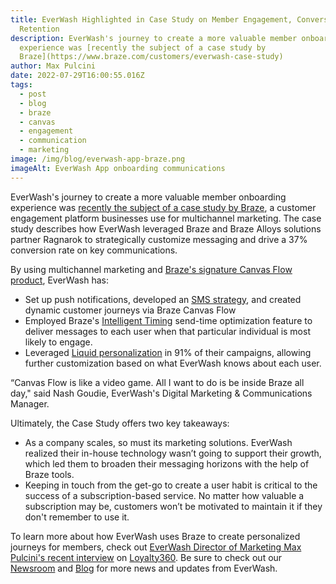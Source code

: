 ```yaml
---
title: EverWash Highlighted in Case Study on Member Engagement, Conversion, and
  Retention
description: EverWash's journey to create a more valuable member onboarding
  experience was [recently the subject of a case study by
  Braze](https://www.braze.com/customers/everwash-case-study)
author: Max Pulcini
date: 2022-07-29T16:00:55.016Z
tags:
  - post
  - blog
  - braze
  - canvas
  - engagement
  - communication
  - marketing
image: /img/blog/everwash-app-braze.png
imageAlt: EverWash App onboarding communications
---
```

EverWash's journey to create a more valuable member onboarding experience was [recently the subject of a case study by Braze](https://www.braze.com/customers/everwash-case-study), a customer engagement platform businesses use for multichannel marketing. The case study describes how EverWash leveraged Braze and Braze Alloys solutions partner Ragnarok to strategically customize messaging and drive a 37% conversion rate on key communications.

By using multichannel marketing and [Braze's signature Canvas Flow product](https://www.everwash.com/newsroom/2022-07-18-braze-launches-next-generation-canvas-flow-tool-to-help-brands-create-dynamic-cross-channel-campaigns/), EverWash has:

* Set up push notifications, developed an [SMS strategy](https://www.braze.com/customers/pizza-hut-case-study), and created dynamic customer journeys via Braze Canvas Flow
* Employed Braze's [Intelligent Timing](https://www.braze.com/resources/articles/two-ways-to-master-push-campaign-timing) send-time optimization feature to deliver messages to each user when that particular individual is most likely to engage.
* Leveraged [Liquid personalization](https://www.braze.com/resources/articles/liquid-personalization-types-101) in 91% of their campaigns, allowing further customization based on what EverWash knows about each user. 

“Canvas Flow is like a video game. All I want to do is be inside Braze all day," said Nash Goudie, EverWash's Digital Marketing & Communications Manager.

Ultimately, the Case Study offers two key takeaways:

* As a company scales, so must its marketing solutions. EverWash realized their in-house technology wasn’t going to support their growth, which led them to broaden their messaging horizons with the help of Braze tools.
* Keeping in touch from the get-go to create a user habit is critical to the success of a subscription-based service. No matter how valuable a subscription may be, customers won’t be motivated to maintain it if they don't remember to use it.

To learn more about how EverWash uses Braze to create personalized journeys for members, check out [EverWash Director of Marketing Max Pulcini's recent interview](https://www.youtube.com/watch?v=U1XegrHk4Rk) on [Loyalty360](https://www.youtube.com/channel/UC1D6oj9n4Mt-VFXS7kaB2Cg). Be sure to check out our [Newsroom](https://www.everwash.com/newsroom/) and [Blog](https://www.everwash.com/blog/) for more news and updates from EverWash.